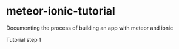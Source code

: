 # meteor-ionic-tutorial
Documenting the process of building an app with meteor and ionic

Tutorial step 1